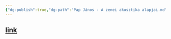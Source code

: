 ```yaml
---
{"dg-publish":true,"dg-path":"Pap János - A zenei akusztika alapjai.md","permalink":"/pap-janos-a-zenei-akusztika-alapjai/"}
---
```


## [link](https://icedrive.net/s/Za2iwbx181RQaWubQk247WykA125)